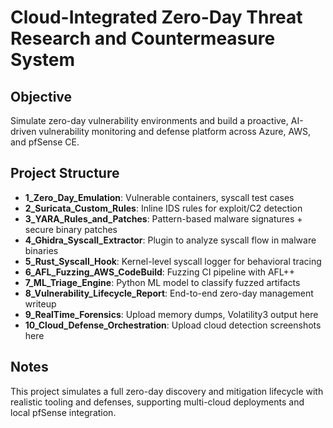 # Cloud-Integrated Zero-Day Threat Research and Countermeasure System

## Objective
Simulate zero-day vulnerability environments and build a proactive, AI-driven vulnerability monitoring and defense platform across Azure, AWS, and pfSense CE.

## Project Structure
- **1_Zero_Day_Emulation**: Vulnerable containers, syscall test cases
- **2_Suricata_Custom_Rules**: Inline IDS rules for exploit/C2 detection
- **3_YARA_Rules_and_Patches**: Pattern-based malware signatures + secure binary patches
- **4_Ghidra_Syscall_Extractor**: Plugin to analyze syscall flow in malware binaries
- **5_Rust_Syscall_Hook**: Kernel-level syscall logger for behavioral tracing
- **6_AFL_Fuzzing_AWS_CodeBuild**: Fuzzing CI pipeline with AFL++
- **7_ML_Triage_Engine**: Python ML model to classify fuzzed artifacts
- **8_Vulnerability_Lifecycle_Report**: End-to-end zero-day management writeup
- **9_RealTime_Forensics**: Upload memory dumps, Volatility3 output here
- **10_Cloud_Defense_Orchestration**: Upload cloud detection screenshots here

## Notes
This project simulates a full zero-day discovery and mitigation lifecycle with realistic tooling and defenses, supporting multi-cloud deployments and local pfSense integration.
